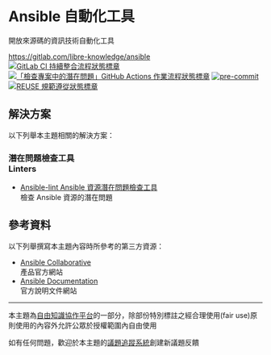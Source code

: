 # Ansible 自動化工具

開放來源碼的資訊技術自動化工具

<https://gitlab.com/libre-knowledge/ansible>  
[![GitLab CI 持續整合流程狀態標章](https://gitlab.com/libre-knowledge/ansible/badges/main/pipeline.svg?ignore_skipped=true "點擊查看 GitLab CI 持續整合流程的運行狀態")](https://gitlab.com/libre-knowledge/ansible/-/commits/main) [![「檢查專案中的潛在問題」GitHub Actions 作業流程狀態標章](https://github.com/libre-knowledge/ansible/actions/workflows/check-potential-problems.yml/badge.svg "本專案使用 GitHub Actions 自動化檢查專案中的潛在問題")](https://github.com/libre-knowledge/ansible/actions/workflows/check-potential-problems.yml) [![pre-commit](https://img.shields.io/badge/pre--commit-enabled-brightgreen?logo=pre-commit&logoColor=white "本專案使用 pre-commit 檢查專案中的潛在問題")](https://github.com/pre-commit/pre-commit) [![REUSE 規範遵從狀態標章](https://api.reuse.software/badge/gitlab.com/libre-knowledge/ansible "本專案遵從 REUSE 規範降低軟體授權合規成本")](https://api.reuse.software/info/gitlab.com/libre-knowledge/ansible)

## 解決方案

以下列舉本主題相關的解決方案：

### 潛在問題檢查工具<br>Linters

* [Ansible-lint Ansible 資源潛在問題檢查工具](https://gitlab.com/libre-knowledge/ansible-lint)  
  檢查 Ansible 資源的潛在問題

## 參考資料

以下列舉撰寫本主題內容時所參考的第三方資源：

* [Ansible Collaborative](https://www.ansible.com/)  
  產品官方網站
* [Ansible Documentation](https://docs.ansible.com/)  
  官方說明文件網站

---

本主題為[自由知識協作平台](https://gitlab.com/libre-knowledge/libre-knowledge)的一部分，除部份特別標註之經合理使用(fair use)原則使用的內容外允許公眾於授權範圍內自由使用

如有任何問題，歡迎於本主題的[議題追蹤系統](https://gitlab.com/libre-knowledge/ansible/-/issues)創建新議題反饋
